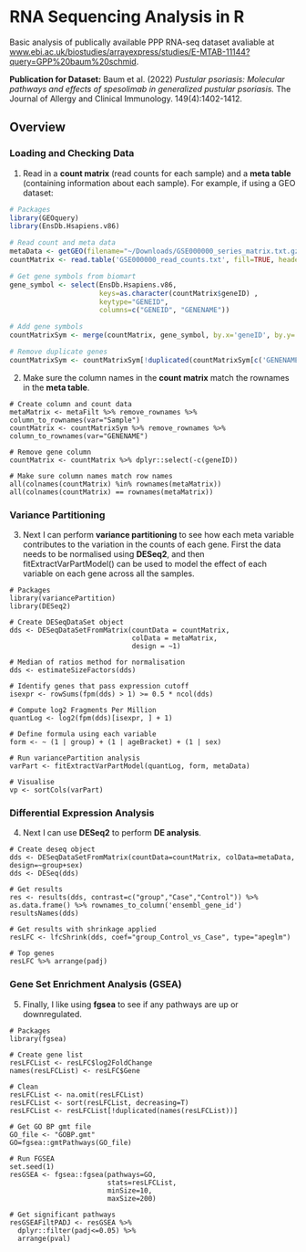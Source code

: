 # RNA Sequencing Analysis in R
Basic analysis of publically available PPP RNA-seq dataset avaliable at www.ebi.ac.uk/biostudies/arrayexpress/studies/E-MTAB-11144?query=GPP%20baum%20schmid.

**Publication for Dataset:** Baum et al. (2022) *Pustular psoriasis: Molecular pathways and effects of spesolimab in generalized pustular psoriasis.* The Journal of Allergy and Clinical Immunology. 149(4):1402-1412.

## Overview
### Loading and Checking Data
1. Read in a **count matrix** (read counts for each sample) and a **meta table** (containing information about each sample). For example, if using a GEO dataset:
```r
# Packages
library(GEOquery)
library(EnsDb.Hsapiens.v86)

# Read count and meta data
metaData <- getGEO(filename="~/Downloads/GSE000000_series_matrix.txt.gz")
countMatrix <- read.table('GSE000000_read_counts.txt', fill=TRUE, header=TRUE)

# Get gene symbols from biomart
gene_symbol <- select(EnsDb.Hsapiens.v86, 
                      keys=as.character(countMatrix$geneID) ,
                      keytype="GENEID",
                      columns=c("GENEID", "GENENAME"))

# Add gene symbols
countMatrixSym <- merge(countMatrix, gene_symbol, by.x='geneID', by.y='GENEID')

# Remove duplicate genes
countMatrixSym <- countMatrixSym[!duplicated(countMatrixSym[c('GENENAME')]), ]
```
2. Make sure the column names in the **count matrix** match the rownames in the **meta table**.
```
# Create column and count data
metaMatrix <- metaFilt %>% remove_rownames %>% column_to_rownames(var="Sample")
countMatrix <- countMatrixSym %>% remove_rownames %>% column_to_rownames(var="GENENAME")

# Remove gene column
countMatrix <- countMatrix %>% dplyr::select(-c(geneID))

# Make sure column names match row names
all(colnames(countMatrix) %in% rownames(metaMatrix))
all(colnames(countMatrix) == rownames(metaMatrix))
```
### Variance Partitioning
3. Next I can perform **variance partitioning** to see how each meta variable contributes to the variation in the counts of each gene. First the data needs to be normalised using **DESeq2**, and then fitExtractVarPartModel() can be used to model the effect of each variable on each gene across all the samples.
```
# Packages
library(variancePartition)
library(DESeq2)

# Create DESeqDataSet object
dds <- DESeqDataSetFromMatrix(countData = countMatrix,
                              colData = metaMatrix,
                              design = ~1)

# Median of ratios method for normalisation
dds <- estimateSizeFactors(dds)

# Identify genes that pass expression cutoff
isexpr <- rowSums(fpm(dds) > 1) >= 0.5 * ncol(dds)

# Compute log2 Fragments Per Million
quantLog <- log2(fpm(dds)[isexpr, ] + 1)

# Define formula using each variable
form <- ~ (1 | group) + (1 | ageBracket) + (1 | sex) 

# Run variancePartition analysis
varPart <- fitExtractVarPartModel(quantLog, form, metaData)

# Visualise
vp <- sortCols(varPart)
```
### Differential Expression Analysis
4. Next I can use **DESeq2** to perform **DE analysis**.
```
# Create deseq object
dds <- DESeqDataSetFromMatrix(countData=countMatrix, colData=metaData, design=~group+sex)
dds <- DESeq(dds)

# Get results
res <- results(dds, contrast=c("group","Case","Control")) %>% as.data.frame() %>% rownames_to_column('ensembl_gene_id')
resultsNames(dds)

# Get results with shrinkage applied
resLFC <- lfcShrink(dds, coef="group_Control_vs_Case", type="apeglm")

# Top genes
resLFC %>% arrange(padj)
```
### Gene Set Enrichment Analysis (GSEA)
5. Finally, I like using **fgsea** to see if any pathways are up or downregulated.
```
# Packages
library(fgsea)

# Create gene list
resLFCList <- resLFC$log2FoldChange
names(resLFCList) <- resLFC$Gene

# Clean
resLFCList <- na.omit(resLFCList)
resLFCList <- sort(resLFCList, decreasing=T)
resLFCList <- resLFCList[!duplicated(names(resLFCList))]

# Get GO BP gmt file
GO_file <- "GOBP.gmt"
GO=fgsea::gmtPathways(GO_file)

# Run FGSEA
set.seed(1)
resGSEA <- fgsea::fgsea(pathways=GO,
                        stats=resLFCList,
                        minSize=10, 
                        maxSize=200)

# Get significant pathways
resGSEAFiltPADJ <- resGSEA %>%
  dplyr::filter(padj<=0.05) %>% 
  arrange(pval)
```





























